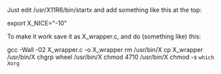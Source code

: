 Just edit /usr/X11R6/bin/startx and add something like this at the top:

export X_NICE="-10"

To make it work save it as X_wrapper.c, and do (something like) this:

gcc -Wall -02 X_wrapper.c -o X_wrapper
rm /usr/bin/X
cp X_wrapper /usr/bin/X
chgrp wheel /usr/bin/X
chmod 4710 /usr/bin/X
chmod -s `which Xorg` 
